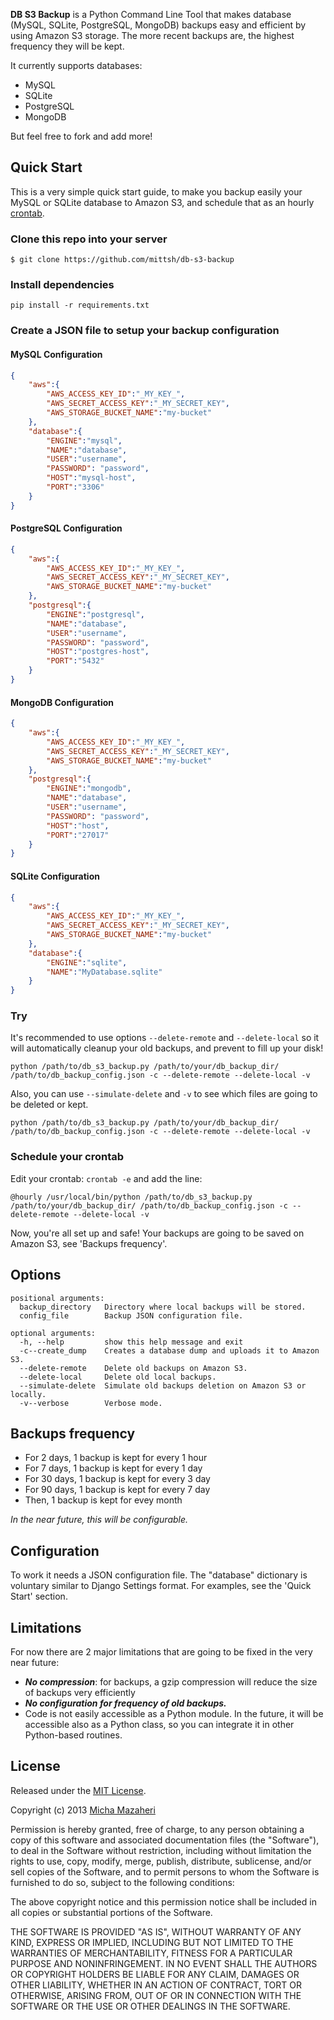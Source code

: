 **DB S3 Backup** is a Python Command Line Tool that makes database (MySQL, SQLite, PostgreSQL, MongoDB) backups easy and efficient by using Amazon S3 storage.
The more recent backups are, the highest frequency they will be kept.

It currently supports databases:

- MySQL
- SQLite
- PostgreSQL
- MongoDB

But feel free to fork and add more!

## Quick Start

This is a very simple quick start guide, to make you backup easily your MySQL or SQLite database to Amazon S3, and schedule that as an hourly [crontab](https://en.wikipedia.org/wiki/Cron).

### Clone this repo into your server

```
$ git clone https://github.com/mittsh/db-s3-backup
```

### Install dependencies

```
pip install -r requirements.txt
```

### Create a JSON file to setup your backup configuration

#### MySQL Configuration
 
```json
{
	"aws":{
		"AWS_ACCESS_KEY_ID":"_MY_KEY_",
		"AWS_SECRET_ACCESS_KEY":"_MY_SECRET_KEY",
		"AWS_STORAGE_BUCKET_NAME":"my-bucket"
	},
	"database":{
		"ENGINE":"mysql",
		"NAME":"database",
		"USER":"username",
		"PASSWORD": "password",
		"HOST":"mysql-host",
		"PORT":"3306"
	}
}
```

#### PostgreSQL Configuration
 
```json
{
	"aws":{
		"AWS_ACCESS_KEY_ID":"_MY_KEY_",
		"AWS_SECRET_ACCESS_KEY":"_MY_SECRET_KEY",
		"AWS_STORAGE_BUCKET_NAME":"my-bucket"
	},
	"postgresql":{
		"ENGINE":"postgresql",
		"NAME":"database",
		"USER":"username",
		"PASSWORD": "password",
		"HOST":"postgres-host",
		"PORT":"5432"
	}
}
```

#### MongoDB Configuration

```json
{
	"aws":{
		"AWS_ACCESS_KEY_ID":"_MY_KEY_",
		"AWS_SECRET_ACCESS_KEY":"_MY_SECRET_KEY",
		"AWS_STORAGE_BUCKET_NAME":"my-bucket"
	},
	"postgresql":{
		"ENGINE":"mongodb",
		"NAME":"database",
		"USER":"username",
		"PASSWORD": "password",
		"HOST":"host",
		"PORT":"27017"
	}
}
```

#### SQLite Configuration

```json
{
	"aws":{
		"AWS_ACCESS_KEY_ID":"_MY_KEY_",
		"AWS_SECRET_ACCESS_KEY":"_MY_SECRET_KEY",
		"AWS_STORAGE_BUCKET_NAME":"my-bucket"
	},
	"database":{
		"ENGINE":"sqlite",
		"NAME":"MyDatabase.sqlite"
	}
}
```

### Try

It's recommended to use options ```--delete-remote``` and ```--delete-local``` so it will automatically cleanup your old backups, and prevent to fill up your disk!

```
python /path/to/db_s3_backup.py /path/to/your/db_backup_dir/ /path/to/db_backup_config.json -c --delete-remote --delete-local -v
```

Also, you can use ```--simulate-delete``` and ```-v``` to see which files are going to be deleted or kept.

```
python /path/to/db_s3_backup.py /path/to/your/db_backup_dir/ /path/to/db_backup_config.json -c --delete-remote --delete-local -v
```

### Schedule your crontab

Edit your crontab: ```crontab -e``` and add the line:

```@hourly /usr/local/bin/python /path/to/db_s3_backup.py /path/to/your/db_backup_dir/ /path/to/db_backup_config.json -c --delete-remote --delete-local -v```

Now, you're all set up and safe! Your backups are going to be saved on Amazon S3, see 'Backups frequency'.

## Options

```
positional arguments:
  backup_directory   Directory where local backups will be stored.
  config_file        Backup JSON configuration file.

optional arguments:
  -h, --help         show this help message and exit
  -c--create_dump    Creates a database dump and uploads it to Amazon S3.
  --delete-remote    Delete old backups on Amazon S3.
  --delete-local     Delete old local backups.
  --simulate-delete  Simulate old backups deletion on Amazon S3 or locally.
  -v--verbose        Verbose mode.
```

## Backups frequency

- For 2 days, 1 backup is kept for every 1 hour
- For 7 days, 1 backup is kept for every 1 day
- For 30 days, 1 backup is kept for every 3 day
- For 90 days, 1 backup is kept for every 7 day
- Then, 1 backup is kept for evey month

*In the near future, this will be configurable.*

## Configuration

To work it needs a JSON configuration file. The "database" dictionary is voluntary similar to Django Settings format.
For examples, see the 'Quick Start' section.

## Limitations

For now there are 2 major limitations that are going to be fixed in the very near future:

- ***No compression***: for backups, a gzip compression will reduce the size of backups very efficiently
- ***No configuration for frequency of old backups.***
- Code is not easily accessible as a Python module. In the future, it will be accessible also as a Python class, so you can integrate it in other Python-based routines.

## License

Released under the [MIT License](http://opensource.org/licenses/MIT).

Copyright (c) 2013 [Micha Mazaheri](http://micha.mazaheri.me)

Permission is hereby granted, free of charge, to any person obtaining a copy
of this software and associated documentation files (the "Software"), to deal
in the Software without restriction, including without limitation the rights
to use, copy, modify, merge, publish, distribute, sublicense, and/or sell
copies of the Software, and to permit persons to whom the Software is
furnished to do so, subject to the following conditions:

The above copyright notice and this permission notice shall be included in
all copies or substantial portions of the Software.

THE SOFTWARE IS PROVIDED "AS IS", WITHOUT WARRANTY OF ANY KIND, EXPRESS OR
IMPLIED, INCLUDING BUT NOT LIMITED TO THE WARRANTIES OF MERCHANTABILITY,
FITNESS FOR A PARTICULAR PURPOSE AND NONINFRINGEMENT. IN NO EVENT SHALL THE
AUTHORS OR COPYRIGHT HOLDERS BE LIABLE FOR ANY CLAIM, DAMAGES OR OTHER
LIABILITY, WHETHER IN AN ACTION OF CONTRACT, TORT OR OTHERWISE, ARISING FROM,
OUT OF OR IN CONNECTION WITH THE SOFTWARE OR THE USE OR OTHER DEALINGS IN
THE SOFTWARE.
